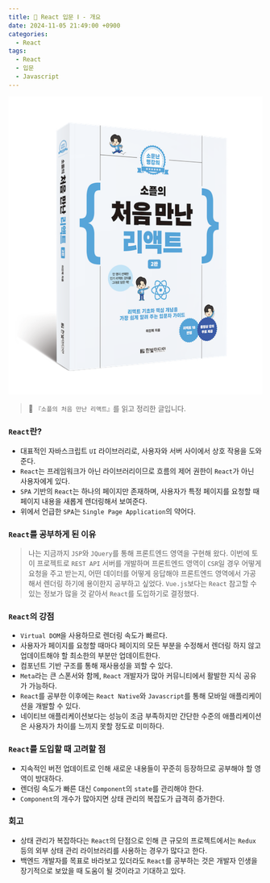 ```yaml
---
title: 🌌 React 입문 Ⅰ - 개요
date: 2024-11-05 21:49:00 +0900
categories:
  - React
tags:
  - React
  - 입문
  - Javascript
---
```


![](/assets/image/Pasted%20image%2020250522211144.png)
> 📘 `『소플의 처음 만난 리액트』`를 읽고 정리한 글입니다.


### `React`란?
- 대표적인 자바스크립트 `UI` 라이브러리로, 사용자와 서버 사이에서 상호 작용을 도와준다.
- `React`는 프레임워크가 아닌 라이브러리이므로 흐름의 제어 권한이 `React`가 아닌 사용자에게 있다.
- `SPA` 기반의 `React`는 하나의 페이지만 존재하며, 사용자가 특정 페이지를 요청할 때 페이지 내용을 새롭게 렌더링해서 보여준다.
- 위에서 언급한 `SPA`는 `Single Page Application`의 약어다.


### `React`를 공부하게 된 이유
> 나는 지금까지 `JSP`와 `JQuery`를 통해 프론트엔드 영역을 구현해 왔다. 
> 이번에 토이 프로젝트로 `REST API` 서버를 개발하며 프론트엔드 영역이 `CSR`일 경우 어떻게 요청을 주고 받는지, 어떤 데이터를 어떻게 응답해야 프론트엔드 영역에서 가공해서 렌더링 하기에 용이한지 공부하고 싶었다. 
> `Vue.js`보다는 `React` 참고할 수 있는 정보가 많을 것 같아서 `React`를 도입하기로 결정했다.    


### `React`의 강점
- `Virtual DOM`을 사용하므로 렌더링 속도가 빠르다.
- 사용자가 페이지를 요청할 때마다 페이지의 모든 부분을 수정해서 렌더링 하지 않고 업데이트해야 할 최소한의 부분만 업데이트한다.
- 컴포넌트 기반 구조를 통해 재사용성을 꾀할 수 있다.
- `Meta`라는 큰 스폰서와 함께, `React` 개발자가 많아 커뮤니티에서 활발한 지식 공유가 가능하다.
- `React`를 공부한 이후에는 `React Native`와 `Javascript`를 통해 모바일 애플리케이션을 개발할 수 있다.
- 네이티브 애플리케이션보다는 성능이 조금 부족하지만 간단한 수준의 애플리케이션은 사용자가 차이를 느끼지 못할 정도로 미미하다.


### `React`를 도입할 때 고려할 점
- 지속적인 버전 업데이트로 인해 새로운 내용들이 꾸준히 등장하므로 공부해야 할 영역이 방대하다. 
- 렌더링 속도가 빠른 대신 `Component`의 `state`를 관리해야 한다.
- `Component`의 개수가 많아지면 상태 관리의 복잡도가 급격히 증가한다.


### 회고
- 상태 관리가 복잡하다는 `React`의 단점으로 인해 큰 규모의 프로젝트에서는 `Redux` 등의 외부 상태 관리 라이브러리를 사용하는 경우가 많다고 한다.
- 백엔드 개발자를 목표로 바라보고 있더라도 `React`를 공부하는 것은 개발자 인생을 장기적으로 보았을 때 도움이 될 것이라고 기대하고 있다. 